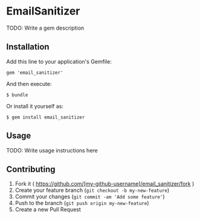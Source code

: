 # EmailSanitizer

TODO: Write a gem description

## Installation

Add this line to your application's Gemfile:

    gem 'email_sanitizer'

And then execute:

    $ bundle

Or install it yourself as:

    $ gem install email_sanitizer

## Usage

TODO: Write usage instructions here

## Contributing

1. Fork it ( https://github.com/[my-github-username]/email_sanitizer/fork )
2. Create your feature branch (`git checkout -b my-new-feature`)
3. Commit your changes (`git commit -am 'Add some feature'`)
4. Push to the branch (`git push origin my-new-feature`)
5. Create a new Pull Request
